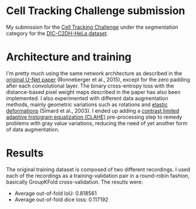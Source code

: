# Cell Tracking Challenge submission

My submission for the [Cell Tracking Challenge](https://celltrackingchallenge.net/) under the segmentation category for the [DIC-C2DH-HeLa dataset](https://celltrackingchallenge.net/2d-datasets/).

# Architecture and training

I'm pretty much using the same network architecture as described in the [original U-Net paper](https://arxiv.org/abs/1505.04597) (Ronneberger et al., 2015), except for the zero padding after each convolutional layer. The binary cross-entropy loss with the distance-based pixel weight maps described in the paper has also been implemented. I also experimented with different data augmentation methods, mainly geometric variations such as rotations and [elastic deformations](https://ieeexplore.ieee.org/document/1227801) (Simard et al., 2003). I ended up adding a [contrast limited adaptive histogram equalization (CLAHE)](https://docs.opencv.org/4.x/d5/daf/tutorial_py_histogram_equalization.html) pre-processing step to remedy problems with gray value variations, reducing the need of yet another form of data augmentation.

# Results

The original training dataset is composed of two different recordings. I used each of the recordings as a training-validation pair in a round-robin fashion, basically GroupKFold cross-validation. The results were:

- Average out-of-fold IoU: 0.818561
- Average out-of-fold dice loss: 0.117192